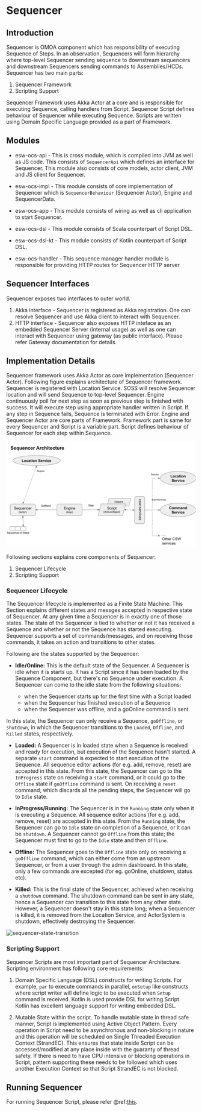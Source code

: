 # Sequencer
## Introduction

Sequencer is OMOA component which has responsibility of executing Sequence of Steps. In an observation, Sequencers will form
hierarchy where top-level Sequencer sending sequence to downstream sequencers and downstream Sequencers sending commands to Assemblies/HCDs.
Sequencer has two main parts:

1. Sequencer Framework
2. Scripting Support

Sequencer Framework uses Akka Actor at a core and is responsible for executing Sequence, calling handlers from Script.
Sequencer Script defines behaviour of Sequencer while executing Sequence. Scripts are written using Domain Specific Language
provided as a part of Framework.

## Modules

* esw-ocs-api -
This is cross module, which is compiled into JVM as well as JS code. This consists of `SequencerApi`
which defines an interface for Sequencer. This module also consists of core models, actor client, JVM and JS client for
Sequencer.

* esw-ocs-impl -
This module consists of core implementation of Sequencer which is `SequencerBehaviour` (Sequencer Actor), Engine and SequencerData.

* esw-ocs-app -
This module consists of wiring as well as cli application to start Sequencer.

* esw-ocs-dsl -
This module consists of Scala counterpart of Script DSL.

* esw-ocs-dsl-kt -
This module consists of Kotlin counterpart of Script DSL.

* esw-ocs-handler -
This sequence manager handler module is responsible for providing HTTP routes for Sequencer HTTP server.

## Sequencer Interfaces

Sequencer exposes two interfaces to outer world.

1. Akka interface - Sequencer is registered as Akka registration. One can resolve Sequencer and use Akka client to interact with Sequencer.
2. HTTP interface - Sequencer also exposes HTTP inteface as an embedded Sequencer Server (internal usage) as well as one can interact with Sequencer using
gateway (as public interface). Please refer Gateway documentation for details.

## Implementation Details

Sequencer framework uses Akka Actor as core implementation (Sequencer Actor).
Following figure explains architecture of Sequencer framework. Sequencer is registered with Location Service. SOSS will resolve
Sequencer location and will send Sequence to top-level Sequencer. Engine continuously poll for next step as soon as previous step
is finished with success. It will execute step using appropriate handler written in Script.
If any step in Sequence fails, Sequence is terminated with Error. Engine and Sequencer Actor are core parts of Framework. Framework
part is same for every Sequencer and Script is a variable part. Script defines behaviour of Sequencer for each step within Sequence.

![Sequencer Architecture](../images/ocs/sequencer.png)

Following sections explains core components of Sequencer:

1. Sequencer Lifecycle
2. Scripting Support

### Sequencer Lifecycle

The Sequencer lifecycle is implemented as a Finite State Machine. This Section explains different states and messges accepted in
respective state of Sequencer. At any given time a Sequencer is in exactly one of those states. The state of the Sequencer is
tied to whether or not it has received a Sequence and whether or not the Sequence has started executing.
Sequencer supports a set of commands/messages, and on receiving those commands, it takes an action and transitions to other states.

Following are the states supported by the Sequencer:

* **Idle/Online:** This is the default state of the Sequencer. A Sequencer is idle when it is starts up. It has a Script since it
has been loaded by the Sequence Component, but there's no Sequence under execution.
A Sequencer can come to the idle state from the following situations:

    * when the Sequencer starts up for the first time with a Script loaded
    * when the Sequencer has finished execution of a Sequence
    * when the Sequencer was offline, and a goOnline command is sent

In this state, the Sequencer can only receive a Sequence, `goOffline`, or `shutdown`, in which the Sequencer transitions to the
`Loaded`, `Offline`, and `Killed` states, respectively.

* **Loaded:** A Sequencer is in loaded state when a Sequence is received and ready for execution, but execution of the Sequence hasn't started.
A separate `start` command is expected to start execution of the Sequence.
All sequence editor actions (for e.g. add, remove, reset) are accepted in this state.
From this state, the Sequencer can go to the `InProgress` state
on receiving a `start` command, or it could go to the `Offline` state if `goOffline` command is sent. On receiving a `reset` command,
which discards all the pending steps, the Sequencer will go to `Idle` state.

* **InProgress/Running:** The Sequencer is in the `Running` state only when it is executing a Sequence. All sequence editor actions
(for e.g. add, remove, reset) are accepted in this state. From the `Running` state, the Sequencer can go to `Idle` state on completion of a Sequence,
or it can be `shutdown`. A Sequencer cannot go `Offline` from this state; the Sequencer must first to go to the `Idle` state and then `Offline`.

* **Offline:** The Sequencer goes to the `Offline` state only on receiving a `goOffline` command, which can either come from an upstream
Sequencer, or from a user through the admin dashboard. In this state, only a few commands are excepted (for eg. goOnline, shutdown, status etc).

* **Killed:** This is the final state of the Sequencer, achieved when receiving a `shutdown` command. The shutdown command
can be sent in any state, hence a Sequencer can transition to this state from any other state.  However, a Sequencer doesn't
stay in this state long; when a Sequencer is killed, it is removed from the Location Service, and ActorSystem is shutdown,
effectively destroying the Sequencer.


![sequencer-state-transition](../images/ocs/state-transition.png)


### Scripting Support

Sequencer Scripts are most important part of Sequencer Architecture. Scripting environment has following core requirements:

1. Domain Specific Language (DSL) constructs for writing Scripts. For example, `par` to execute commands in parallel, `onSetup` like
constructs where script writer will define logic to be executed when `Setup` command is received. Kotlin is used provide DSL for writing Script. Kotlin has excellent
language support for writing embedded DSL.

2. Mutable State within the script. To handle mutable state in thread safe manner, Script is implemented using Active Object Pattern.
Every operation in Script need to be asynchronous and non-blocking in nature and this operation will be scheduled on Single Threaded Execution Context (StrandEC).
This ensures that state inside Script can be accessed/modified at any place inside with the guaranty of thread safety. If there is need to have
CPU intensive or blocking operations in Script, pattern supporting these needs to be followed which uses another Execution Context so that Script StrandEC is not blocked.


## Running Sequencer

For running Sequencer Script, please refer @ref:[this](../sequencersandscripts/sequencer-app.md).
